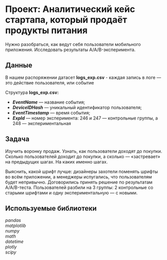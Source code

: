 # Проект: Аналитический кейс стартапа, который продаёт продукты питания

Нужно разобраться, как ведут себя пользователи мобильного приложения. Исследовать результаты A/A/B-эксперимента.

## Данные

В нашем распоряжении датасет **logs_exp.csv** - каждая запись в логе — это действие пользователя, или событие

Структура **logs_exp.csv:**

- ***EventName*** — название события;
- ***DeviceIDHash*** — уникальный идентификатор пользователя;
- ***EventTimestamp*** — время события;
- ***ExpId*** — номер эксперимента: 246 и 247 — контрольные группы, а 248 — экспериментальная

## Задача

Изучить воронку продаж. Узнать, как пользователи доходят до покупки. Сколько пользователей доходит до покупки, а сколько — «застревает» на предыдущих шагах. На каких именно шагах.

Выяснить, какой шрифт лучше: дизайнеры захотели поменять шрифты во всём приложении, а менеджеры испугались, что пользователям будет непривычно. Договорились принять решение по результатам A/A/B-теста. Пользователей разбили на 3 группы: 2 контрольные со старыми шрифтами и одну экспериментальную — с новыми.

## Используемые библиотеки
*pandas*   
*matplotlib*  
*numpy*  
*math*  
*datetime*  
*plotly*  
*scipy*  